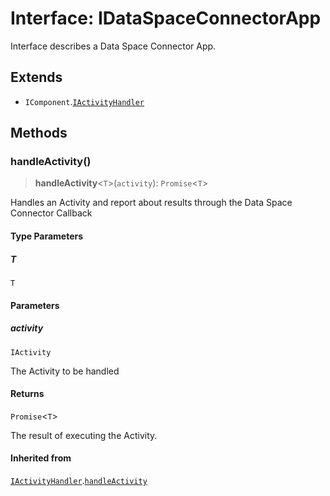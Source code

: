 # Interface: IDataSpaceConnectorApp

Interface describes a Data Space Connector App.

## Extends

- `IComponent`.[`IActivityHandler`](IActivityHandler.md)

## Methods

### handleActivity()

> **handleActivity**\<`T`\>(`activity`): `Promise`\<`T`\>

Handles an Activity and report about results through the Data Space Connector Callback

#### Type Parameters

##### T

`T`

#### Parameters

##### activity

`IActivity`

The Activity to be handled

#### Returns

`Promise`\<`T`\>

The result of executing the Activity.

#### Inherited from

[`IActivityHandler`](IActivityHandler.md).[`handleActivity`](IActivityHandler.md#handleactivity)
